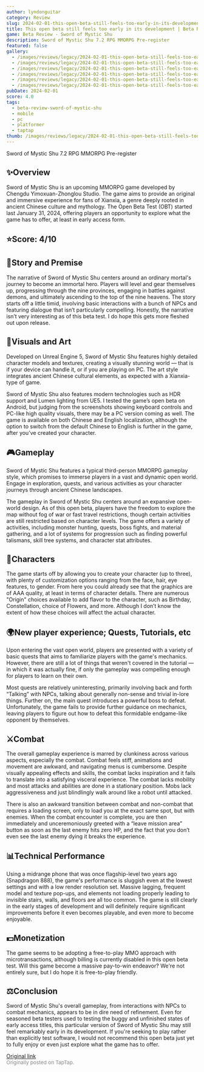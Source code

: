 ```yaml
---
author: lyndonguitar
category: Review
slug: 2024-02-01-this-open-beta-still-feels-too-early-in-its-development-beta-review-sword-of-mystic-sh
title: This open beta still feels too early in its development | Beta Review - Sword of Mystic Shu
game: Beta Review - Sword of Mystic Shu
description: Sword of Mystic Shu 7.2 RPG MMORPG Pre-register
featured: false
gallery:
  - /images/reviews/legacy/2024-02-01-this-open-beta-still-feels-too-early-in-its-development--beta-review---sword-of-mystic-sh-0.avif
  - /images/reviews/legacy/2024-02-01-this-open-beta-still-feels-too-early-in-its-development--beta-review---sword-of-mystic-sh-1.avif
  - /images/reviews/legacy/2024-02-01-this-open-beta-still-feels-too-early-in-its-development--beta-review---sword-of-mystic-sh-2.avif
  - /images/reviews/legacy/2024-02-01-this-open-beta-still-feels-too-early-in-its-development--beta-review---sword-of-mystic-sh-3.avif
  - /images/reviews/legacy/2024-02-01-this-open-beta-still-feels-too-early-in-its-development--beta-review---sword-of-mystic-sh-4.avif
  - /images/reviews/legacy/2024-02-01-this-open-beta-still-feels-too-early-in-its-development--beta-review---sword-of-mystic-sh-5.avif
pubDate: 2024-02-01
score: 4.0
tags:
  - beta-review-sword-of-mystic-shu
  - mobile
  - pc
  - platformer
  - taptap
thumb: /images/reviews/legacy/2024-02-01-this-open-beta-still-feels-too-early-in-its-development--beta-review---sword-of-mystic-sh-0.avif
---
```


Sword of Mystic Shu
7.2
RPG
MMORPG
Pre-register


## ✨Overview
Sword of Mystic Shu is an upcoming MMORPG game developed by Chengdu Yimoxuan-Zhonglou Studio. The game aims to provide an original and immersive experience for fans of Xianxia, a genre deeply rooted in ancient Chinese culture and mythology. The Open Beta Test (OBT) started last January 31, 2024, offering players an opportunity to explore what the game has to offer, at least in early access form.


## ⭐️Score: 4/10


## 📖Story and Premise
The narrative of Sword of Mystic Shu centers around an ordinary mortal's journey to become an immortal hero. Players will level and gear themselves up, progressing through the nine provinces, engaging in battles against demons, and ultimately ascending to the top of the nine heavens. The story starts off a little timid, involving basic interactions with a bunch of NPCs and featuring dialogue that isn’t particularly compelling. Honestly, the narrative isn’t very interesting as of this beta test. I do hope this gets more fleshed out upon release.


## 🎨Visuals and Art
Developed on Unreal Engine 5, Sword of Mystic Shu features highly detailed character models and textures, creating a visually stunning world — that is if your device can handle it, or if you are playing on PC. The art style integrates ancient Chinese cultural elements, as expected with a Xianxia-type of game.   

Sword of Mystic Shu also features modern technologies such as HDR support and Lumen lighting from UE5. I tested the game’s open beta on Android, but judging from the screenshots showing keyboard controls and PC-like high quality visuals, there may be a PC version coming as well. The game is available on both Chinese and English localization, although the option to switch from the default Chinese to English is further in the game, after you’ve created your character.


## 🎮Gameplay
Sword of Mystic Shu features a typical third-person MMORPG gameplay style, which promises to immerse players in a vast and dynamic open world. Engage in exploration, quests, and various activities as your character journeys through ancient Chinese landscapes.

The gameplay in Sword of Mystic Shu centers around an expansive open-world design. As of this open beta, players have the freedom to explore the map without fog of war or fast travel restrictions, though certain activities are still restricted based on character levels. The game offers a variety of activities, including monster hunting, quests, boss fights, and material gathering, and a lot of systems for progression such as finding powerful talismans, skill tree systems, and character stat attributes.


## 🚶Characters
The game starts off by allowing you to create your character (up to three), with plenty of customization options ranging from the face, hair, eye features, to gender. From here you could already see that the graphics are of AAA quality, at least in terms of character details. There are numerous "Origin" choices available to add flavor to the character, such as Birthday, Constellation, choice of Flowers, and more. Although I don’t know the extent of how these choices will affect the actual character.


## 🌍New player experience; Quests, Tutorials, etc
Upon entering the vast open world, players are presented with a variety of basic quests that aims to familiarize players with the game's mechanics. However, there are still a lot of things that weren't covered in the tutorial — in which it was actually fine, if only the gameplay was compelling enough for players to learn on their own.

Most quests are relatively uninteresting, primarily involving back and forth “Talking” with NPCs, talking about generally non-sense and trivial in-lore things. Further on, the main quest introduces a powerful boss to defeat. Unfortunately, the game fails to provide further guidance on mechanics, leaving players to figure out how to defeat this formidable endgame-like opponent by themselves.


## ⚔️Combat
The overall gameplay experience is marred by clunkiness across various aspects, especially the combat. Combat feels stiff, animations and movement are awkward, and navigating menus is cumbersome. Despite visually appealing effects and skills, the combat lacks inspiration and it fails to translate into a satisfying visceral experience. The combat lacks mobility and most attacks and abilities are done in a stationary position. Mobs lack aggressiveness and just blindlingly walk around like a robot until attacked.

There is also an awkward transition between combat and non-combat that requires a loading screen, only to load you at the exact same spot, but with enemies. When the combat encounter is complete, you are then immediately and unceremoniously greeted with a “leave mission area” button as soon as the last enemy hits zero HP, and the fact that you don’t even see the last enemy dying it breaks the experience.


## 📊Technical Performance
Using a midrange phone that was once flagship-level two years ago (Snapdragon 888), the game's performance is sluggish even at the lowest settings and with a low render resolution set. Massive lagging, frequent model and texture pop-ups, and elements not loading properly leading to invisible stairs, walls, and floors are all too common. The game is still clearly in the early stages of development and will definitely require significant improvements before it even becomes playable, and even more to become enjoyable.


## 💵Monetization
The game seems to be adopting a free-to-play MMO approach with microtransactions, although billing is currently disabled in this open beta test. Will this game become a massive pay-to-win endeavor? We're not entirely sure, but I do hope it is free-to-play friendly.


## ⚖️Conclusion
Sword of Mystic Shu's overall gameplay, from interactions with NPCs to combat mechanics, appears to be in dire need of refinement. Even for seasoned beta testers used to testing the buggy and unfinished states of early access titles, this particular version of Sword of Mystic Shu may still feel remarkably early in its development. If you're seeking to play rather than explicitly test software, I would not recommend this open beta just yet to fully enjoy or even just explore what the game has to offer.

[Original link](https://www.taptap.io/post/6940797)<br><span style="font-size: 0.95em; color: #888;">Originally posted on TapTap.</span>